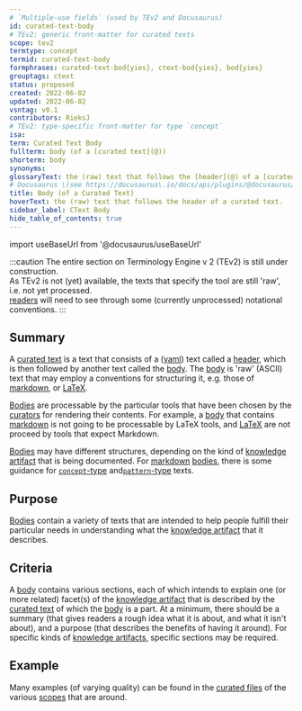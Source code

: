 ```yaml
---
# `Multiple-use fields` (used by TEv2 and Docusaurus)
id: curated-text-body
# TEv2: generic front-matter for curated texts
scope: tev2
termtype: concept
termid: curated-text-body
formphrases: curated-text-bod{yies}, ctext-bod{yies}, bod{yies}
grouptags: ctext
status: proposed
created: 2022-06-02
updated: 2022-06-02
vsntag: v0.1
contributors: RieksJ
# TEv2: type-specific front-matter for type `concept`
isa:
term: Curated Text Body
fullterm: body (of a [curated text](@))
shorterm: body
synonyms:
glossaryText: the (raw) text that follows the [header](@) of a [curated text](@)
# Docusaurus \(see https://docusaurus\.io/docs/api/plugins/@docusaurus/plugin-content-docs#markdown-front-matter\):
title: Body (of a Curated Text)
hoverText: the (raw) text that follows the header of a curated text.
sidebar_label: CText Body
hide_table_of_contents: true
---
```


import useBaseUrl from '@docusaurus/useBaseUrl'

:::caution
The entire section on Terminology Engine v 2 (TEv2) is still under construction.<br/>
As TEv2 is not (yet) available, the texts that specify the tool are still 'raw', i.e. not yet processed.<br/>[readers](@) will need to see through some (currently unprocessed) notational conventions.
:::

## Summary

A [curated text](@) is a text that consists of a ([yaml](https://yaml.org/spec/1.2.2/)) text called a [header](@), which is then followed by another text called the [body](@). The [body](@) is 'raw' (ASCII) text that may employ a conventions for structuring it, e.g. those of [markdown](https://www.markdownguide.org/basic-syntax/), or [LaTeX](https://www.latex-project.org/help/documentation/usrguide.pdf).

[Bodies](@) are processable by the particular tools that have been chosen by the [curators](@) for rendering their contents. For example, a [body](@) that contains [markdown](https://www.markdownguide.org/basic-syntax/) is not going to be processable by LaTeX tools, and [LaTeX](https://www.latex-project.org/help/documentation/usrguide.pdf) are not proceed by tools that expect Markdown.

[Bodies](@) may have different structures, depending on the kind of [knowledge artifact](@) that is being documented. For [markdown](https://www.markdownguide.org/basic-syntax/) [bodies](@), there is some guidance for [`concept`-type](/docs/tev2/ctext-concept#header) and[`pattern`-type](/docs/tev2/ctext-pattern#header) texts.

## Purpose

[Bodies](@) contain a variety of texts that are intended to help people fulfill their particular needs in understanding what the [knowledge artifact](@) that it describes.

## Criteria

A [body](@) contains various sections, each of which intends to explain one (or more related) facet(s) of the [knowledge artifact](@) that is described by the [curated text](@) of which the [body](@) is a part. At a minimum, there should be a summary (that gives readers a rough idea what it is about, and what it isn't about), and a purpose (that describes the benefits of having it around). For specific kinds of [knowledge artifacts](@), specific sections may be required.

## Example

Many examples (of varying quality) can be found in the [curated files](@) of the various [scopes](@) that are around.